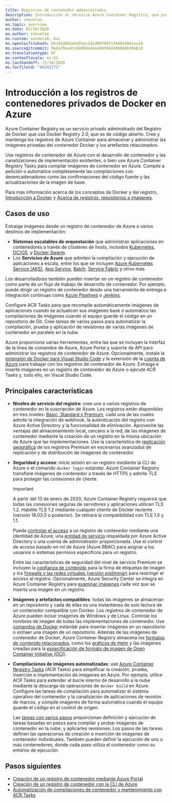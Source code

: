 ```yaml
---
title: Registros de contenedor administrados
description: Introducción al servicio Azure Container Registry, que proporciona registros de Docker basados en la nube, administrados y privados.
author: stevelas
ms.topic: overview
ms.date: 02/10/2020
ms.author: stevelas
ms.custom: seodec18, mvc
ms.openlocfilehash: b5c81d8b2e6d7eac2dcd9070bf1f448340ea1a18
ms.sourcegitcommit: 9eda79ea41c60d58a4ceab63d424d6866b38b82d
ms.translationtype: HT
ms.contentlocale: es-ES
ms.lasthandoff: 11/30/2020
ms.locfileid: "96341272"
---
```

# <a name="introduction-to-private-docker-container-registries-in-azure"></a>Introducción a los registros de contenedores privados de Docker en Azure

Azure Container Registry es un servicio privado administrado del Registro de Docker que usa Docker Registry 2.0, que es de código abierto. Cree y mantenga los registros de Azure Container para almacenar y administrar las imágenes privadas del contenedor Docker y los artefactos relacionados.

Use registros de contenedor de Azure con el desarrollo de contenedor y las canalizaciones de implementación existentes, o bien use Azure Container Registry Tasks para compilar imágenes de contenedor en Azure. Compile a petición o automatice completamente las compilaciones con desencadenadores como las confirmaciones del código fuente y las actualizaciones de la imagen de base.

Para más información acerca de los conceptos de Docker y del registro, [Introducción a Docker](https://docs.docker.com/engine/docker-overview/) y [Acerca de registros, repositorios e imágenes](container-registry-concepts.md).

## <a name="use-cases"></a>Casos de uso

Extraiga imágenes desde un registro de contenedor de Azure a varios destinos de implementación:

* **Sistemas escalables de orquestación** que administran aplicaciones en contenedores a través de clústeres de hosts, incluidos [Kubernetes](https://kubernetes.io/docs/), [DC/OS](https://docs.mesosphere.com/), y [Docker Swarm](https://docs.docker.com/get-started/swarm-deploy/).
* Los **Servicios de Azure** que admiten la compilación y ejecución de aplicaciones a escala, entre los que se incluyen [Azure Kubernetes Service (AKS)](../aks/index.yml), [App Service](../app-service/index.yml), [Batch](../batch/index.yml), [Service Fabric](../service-fabric/index.yml) y otros más.

Los desarrolladores también pueden insertar en un registro de contenedor como parte de un flujo de trabajo de desarrollo de contenedor. Por ejemplo, puede dirigir un registro de contenedor desde una herramienta de entrega e integración continuas como [Azure Pipelines](/azure/devops/pipelines/ecosystems/containers/acr-template) o [Jenkins](https://jenkins.io/).

Configure ACR Tasks para que recompile automáticamente imágenes de aplicaciones cuando se actualicen sus imágenes base o automatice las compilaciones de imágenes cuando el equipo guarde el código en un repositorio de Git. Cree tareas de varios pasos para automatizar la compilación, prueba y aplicación de revisiones de varias imágenes de contenedor en paralelo en la nube.

Azure proporciona varias herramientas, entre las que se incluyen la Interfaz de la línea de comandos de Azure, Azure Portal y soporte de API para administrar los registros de contenedor de Azure. Opcionalmente, instale la [extensión de Docker para Visual Studio Code](https://code.visualstudio.com/docs/azure/docker) y la extensión de la [cuenta de Azure](https://marketplace.visualstudio.com/items?itemName=ms-vscode.azure-account) para trabajar con los registros de contenedor de Azure. Extraiga e inserte imágenes en un registro de contenedor de Azure o ejecute ACR Tasks y, todo ello, en Visual Studio Code.

## <a name="key-features"></a>Principales características

* **Niveles de servicio del registro**: cree uno o varios registros de contenedor en la suscripción de Azure. Los registros están disponibles en tres niveles: [Basic, Standard y Premium](container-registry-skus.md), cada una de las cuales admite la integración de webhook, la autenticación del registro con Azure Active Directory y la funcionalidad de eliminación. Aproveche las ventajas del almacenamiento local, cercano a la red, de las imágenes de contenedor mediante la creación de un registro en la misma ubicación de Azure que las implementaciones. Use la característica de [replicación geográfica](container-registry-geo-replication.md) de los registros Premium en escenarios avanzados de replicación y de distribución de imágenes de contenedor. 

* **Seguridad y acceso**: inicie sesión en un registro mediante la CLI de Azure o el comando `docker login` estándar. Azure Container Registry transfiere imágenes de contenedor a través de HTTPS y admite TLS para proteger las conexiones de cliente. 

  > [!IMPORTANT]
  > A partir del 13 de enero de 2020, Azure Container Registry requerirá que todas las conexiones seguras de servidores y aplicaciones utilicen TLS 1.2. Habilite TLS 1.2 mediante cualquier cliente de Docker reciente (versión 18.03.0 o posterior). Se retirará la compatibilidad con TLS 1.0 y 1.1. 

  Puede [controlar el acceso](container-registry-authentication.md) a un registro de contenedor mediante una identidad de Azure, una [entidad de servicio](../active-directory/develop/app-objects-and-service-principals.md) respaldada por Azure Active Directory o una cuenta de administrador proporcionada. Use el control de acceso basado en rol de Azure (Azure RBAC) para asignar a los usuarios o sistemas permisos específicos para un registro.

  Entre las características de seguridad del nivel de servicio Premium se incluyen la [confianza de contenido](container-registry-content-trust.md) para la firma de etiquetas de imagen y los [firewalls y las redes virtuales (versión preliminar)](container-registry-vnet.md) para restringir el acceso al registro. Opcionalmente, Azure Security Center se integra en Azure Container Registry para [examinar imágenes](../security-center/defender-for-container-registries-introduction.md?bc=%2fazure%2fcontainer-registry%2fbreadcrumb%2ftoc.json&toc=%2fazure%2fcontainer-registry%2ftoc.json) cada vez que se inserta una imagen en un registro.

* **Imágenes y artefactos compatibles**: todas las imágenes se almacenan en un repositorio y cada de ellas es una instantánea de solo lectura de un contenedor compatible con Docker. Los registros de contenedor de Azure pueden incluir imágenes de Windows y de Linux. Controle los nombres de imagen de todas las implementaciones de contenedor. Use [comandos de Docker](https://docs.docker.com/engine/reference/commandline/) estándar para insertar imágenes en un repositorio o extraer una imagen de un repositorio. Además de las imágenes de contenedor de Docker, Azure Container Registry almacena los [formatos de contenido relacionados](container-registry-image-formats.md), como los [gráficos de Helm](container-registry-helm-repos.md) y las imágenes creadas para la [especificación de formato de imagen de Open Container Initiative (OCI)](https://github.com/opencontainers/image-spec/blob/master/spec.md).

* **Compilaciones de imágenes automatizadas**: use [Azure Container Registry Tasks](container-registry-tasks-overview.md) (ACR Tasks) para simplificar la creación, prueba, inserción e implementación de imágenes en Azure. Por ejemplo, utilice ACR Tasks para extender el bucle interno de desarrollo a la nube mediante la descarga de operaciones de `docker build` en Azure. Configure las tareas de compilación para automatizar el sistema operativo del contenedor y la canalización de aplicaciones de revisión de marcos, y compile imágenes de forma automática cuando el equipo guarde el código en el control de origen.

  Las [tareas con varios pasos](container-registry-tasks-overview.md#multi-step-tasks) proporcionan definición y ejecución de tareas basadas en pasos para compilar y probar imágenes de contenedor en la nube, y aplicarles revisiones. Los pasos de las tareas definen las operaciones de creación e inserción de imágenes de contenedor individuales. También pueden definir la ejecución de uno o más contenedores, donde cada paso utiliza el contenedor como su entorno de ejecución.

## <a name="next-steps"></a>Pasos siguientes

* [Creación de un registro de contenedor mediante Azure Portal](container-registry-get-started-portal.md)
* [Creación de un registro de contenedor con la CLI de Azure](container-registry-get-started-azure-cli.md)
* [Automatización de compilaciones de contenedor y mantenimiento con ACR Tasks](container-registry-tasks-overview.md)